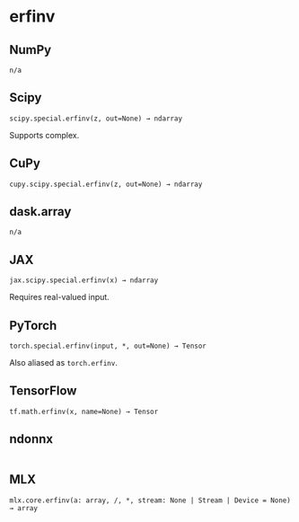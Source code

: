 # erfinv

## NumPy

```
n/a
```

## Scipy

```
scipy.special.erfinv(z, out=None) → ndarray
```

Supports complex.

## CuPy

```
cupy.scipy.special.erfinv(z, out=None) → ndarray
```

## dask.array

```
n/a
```

## JAX

```
jax.scipy.special.erfinv(x) → ndarray
```

Requires real-valued input.

## PyTorch

```
torch.special.erfinv(input, *, out=None) → Tensor
```

Also aliased as `torch.erfinv`.

## TensorFlow

```
tf.math.erfinv(x, name=None) → Tensor
```

## ndonnx

```

```

## MLX

```
mlx.core.erfinv(a: array, /, *, stream: None | Stream | Device = None) → array
```
